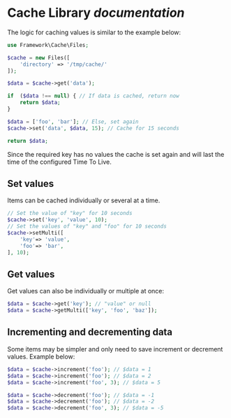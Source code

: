 # Cache Library *documentation*

The logic for caching values is similar to the example below:

```php
use Framework\Cache\Files;

$cache = new Files([
    'directory' => '/tmp/cache/'
]);

$data = $cache->get('data');

if  ($data !== null) { // If data is cached, return now
    return $data;
}

$data = ['foo', 'bar']; // Else, set again
$cache->set('data', $data, 15); // Cache for 15 seconds

return $data;
```

Since the required key has no values the cache is set again and will last the 
time of the configured Time To Live.

## Set values

Items can be cached individually or several at a time.

```php
// Set the value of "key" for 10 seconds
$cache->set('key', 'value', 10);
// Set the values of "key" and "foo" for 10 seconds
$cache->setMulti([
    'key'=> 'value',
    'foo'=> 'bar',
], 10);
```

## Get values

Get values can also be individually or multiple at once:

```php
$data = $cache->get('key'); // "value" or null
$data = $cache->getMulti(['key', 'foo', 'baz']);
```

## Incrementing and decrementing data

Some items may be simpler and only need to save increment or decrement values.
Example below:

```php
$data = $cache->increment('foo'); // $data = 1
$data = $cache->increment('foo'); // $data = 2
$data = $cache->increment('foo', 3); // $data = 5
```

```php
$data = $cache->decrement('foo'); // $data = -1
$data = $cache->decrement('foo'); // $data = -2
$data = $cache->decrement('foo', 3); // $data = -5
```
